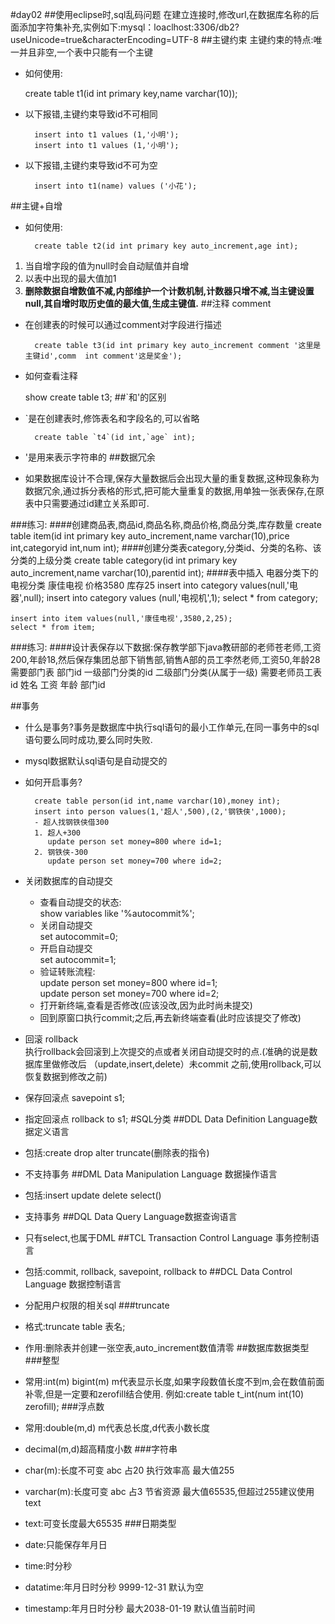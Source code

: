 #day02
##使用eclipse时,sql乱码问题
在建立连接时,修改url,在数据库名称的后面添加字符集补充,实例如下:mysql：loaclhost:3306/db2?useUnicode=true&characterEncoding=UTF-8
##主键约束
主键约束的特点:唯一并且非空,一个表中只能有一个主键  
- 如何使用:

	create table t1(id int primary key,name varchar(10));
- 以下报错,主键约束导致id不可相同

        insert into t1 values (1,'小明');
    	insert into t1 values (1,'小明');
- 以下报错,主键约束导致id不可为空

		insert into t1(name) values ('小花');
    	
##主键+自增
- 如何使用:
	
		create table t2(id int primary key auto_increment,age int);
1. 当自增字段的值为null时会自动赋值并自增
2. 以表中出现的最大值加1
3. **删除数据自增数值不减,内部维护一个计数机制,计数器只增不减,当主键设置null,其自增时取历史值的最大值,生成主键值.**
##注释 comment
- 在创建表的时候可以通过comment对字段进行描述

		create table t3(id int primary key auto_increment comment '这里是主键id',comm  int comment'这是奖金');
- 如何查看注释

	show create table t3;
##`和'的区别
- `是在创建表时,修饰表名和字段名的,可以省略

		create table `t4`(id int,`age` int);
- '是用来表示字符串的
##数据冗余
- 如果数据库设计不合理,保存大量数据后会出现大量的重复数据,这种现象称为数据冗余,通过拆分表格的形式,把可能大量重复的数据,用单独一张表保存,在原表中只需要通过id建立关系即可.

###练习:
####创建商品表,商品id,商品名称,商品价格,商品分类,库存数量
create table item(id int primary key auto_increment,name varchar(10),price int,categoryid int,num int);
####创建分类表category,分类id、分类的名称、该分类的上级分类
create table category(id int primary key auto_increment,name varchar(10),parentid int);
####表中插入 电器分类下的电视分类 康佳电视 价格3580 库存25
	insert into category values(null,'电器',null);
	insert into category values (null,'电视机',1);
	select * from category;
	
	insert into item values(null,'康佳电视',3580,2,25);
	select * from item;
###练习:
####设计表保存以下数据:保存教学部下java教研部的老师苍老师,工资200,年龄18,然后保存集团总部下销售部,销售A部的员工李然老师,工资50,年龄28
需要部门表 部门id 一级部门分类的id 二级部门分类(从属于一级)
需要老师员工表 id 姓名 工资 年龄 部门id

##事务
- 什么是事务?事务是数据库中执行sql语句的最小工作单元,在同一事务中的sql语句要么同时成功,要么同时失败.
- mysql数据默认sql语句是自动提交的
- 如何开启事务?  

		create table person(id int,name varchar(10),money int);
		insert into person values(1,'超人',500),(2,'钢铁侠',1000);
		- 超人找钢铁侠借300
		1. 超人+300
		   update person set money=800 where id=1;
		2. 钢铁侠-300
		   update person set money=700 where id=2;
- 关闭数据库的自动提交
	- 查看自动提交的状态:  
		show variables like '%autocommit%';
	- 关闭自动提交  
		set autocommit=0;
	- 开启自动提交  
		set autocommit=1;
    - 验证转账流程:  
    	update person set money=800 where id=1;  
		update person set money=700 where id=2;
	- 打开新终端,查看是否修改(应该没改,因为此时尚未提交)
	- 回到原窗口执行commit;之后,再去新终端查看(此时应该提交了修改)
- 回滚 rollback  
	执行rollback会回滚到上次提交的点或者关闭自动提交时的点.(准确的说是数据库里做修改后 （update,insert,delete）未commit 之前,使用rollback,可以恢复数据到修改之前)
- 保存回滚点 savepoint s1;  
- 指定回滚点 rollback to s1;
#SQL分类
##DDL Data Definition Language数据定义语言
- 包括:create drop alter truncate(删除表的指令)
- 不支持事务
##DML Data Manipulation Language 数据操作语言
- 包括:insert update delete select()
- 支持事务
##DQL Data Query Language数据查询语言
- 只有select,也属于DML
##TCL Transaction Control Language 事务控制语言
- 包括:commit, rollback, savepoint, rollback to
##DCL Data Control Language 数据控制语言
- 分配用户权限的相关sql
###truncate
- 格式:truncate table 表名;
- 作用:删除表并创建一张空表,auto_increment数值清零
##数据库数据类型
###整型
- 常用:int(m) bigint(m) m代表显示长度,如果字段数值长度不到m,会在数值前面补零,但是一定要和zerofill结合使用.
	例如:create table t_int(num int(10) zerofill);
###浮点数
- 常用:double(m,d) m代表总长度,d代表小数长度
- decimal(m,d)超高精度小数
###字符串
- char(m):长度不可变  abc 占20 执行效率高 最大值255
- varchar(m):长度可变 abc 占3  节省资源  最大值65535,但超过255建议使用text
- text:可变长度最大65535
###日期类型
- date:只能保存年月日
- time:时分秒
- datatime:年月日时分秒   9999-12-31 默认为空
- timestamp:年月日时分秒  最大2038-01-19 默认值当前时间













